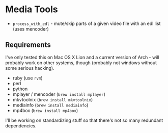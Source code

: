 # Media Tools

* `process_with_edl` - mute/skip parts of a given video file with an edl list (uses mencoder)

## Requirements

I've only tested this on Mac OS X Lion and a current version of Arch - will probably work on other systems, though (probably not windows without some serious hacking).

* ruby (use `rvm`)
* perl
* python
* mplayer / mencoder (`brew install mplayer`)
* mkvtoolnix (`brew install mkvtoolnix`)
* mediainfo (`brew install mediainfo`)
* mp4box (`brew install mp4box`)

I'll be working on standardizing stuff so that there's not so many redundant dependencies.